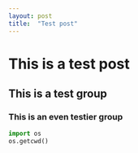 ```yaml
---
layout: post
title:  "Test post"
---
```


# This is a test post

## This is a test group

### This is an even testier group

```python
import os
os.getcwd()
```

